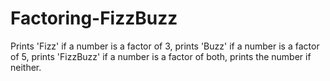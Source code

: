 # Factoring-FizzBuzz
Prints 'Fizz' if a number is a factor of 3, prints 'Buzz' if a number is a factor of 5, prints 'FizzBuzz' if a number is a factor of both, prints the number if neither.
